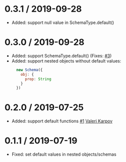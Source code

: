 0.3.1 / 2019-09-28
==================
 * Added: support null value in SchemaType.default()

0.3.0 / 2019-09-28
==================
 * Added: support SchemaType.default() (Fixes: [#3](https://github.com/DouglasGabr/mongoose-lean-defaults/issues/3))
 * Added: support nested objects without default values:
    ```javascript
      new Schema({
        obj: {
          prop: String
        }
      })
    ```

0.2.0 / 2019-07-25
==================
 * Added: support default functions [#1](https://github.com/DouglasGabr/mongoose-lean-defaults/pull/1) [Valeri Karpov](https://github.com/vkarpov15)

0.1.1 / 2019-07-19
==================
 * Fixed: set default values in nested objects/schemas
